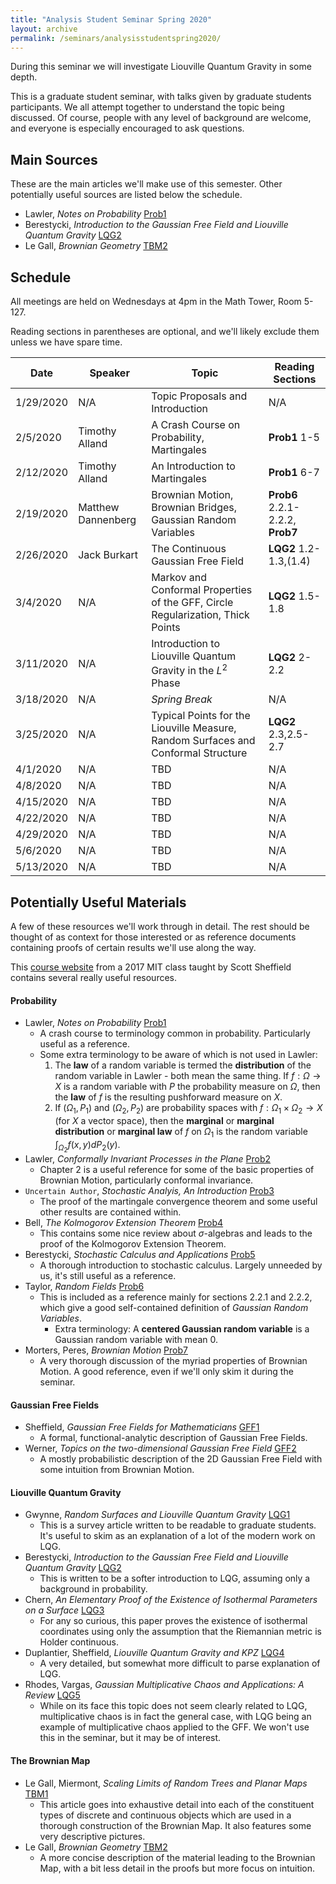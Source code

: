 ```yaml
---
title: "Analysis Student Seminar Spring 2020"
layout: archive
permalink: /seminars/analysisstudentspring2020/
---
```


During this seminar we will investigate Liouville Quantum Gravity in some depth.  

This is a graduate student seminar, with talks given by graduate students participants.  We all attempt together to understand the topic being discussed.  Of course, people with any level of background are welcome, and everyone is especially encouraged to ask questions.

## Main Sources

These are the main articles we'll make use of this semester.  Other potentially useful sources are listed below the schedule.

  * Lawler, _Notes on Probability_ [Prob1](http://www.math.uchicago.edu/~lawler/probnotes.pdf)
  * Berestycki, _Introduction to the Gaussian Free Field and Liouville Quantum Gravity_ [LQG2](http://www.statslab.cam.ac.uk/~beresty/Articles/oxford4.pdf)
  * Le Gall, _Brownian Geometry_ [TBM2](https://link.springer.com/article/10.1007/s11537-019-1821-7)

## Schedule

All meetings are held on Wednesdays at 4pm in the Math Tower, Room 5-127.

Reading sections in parentheses are optional, and we'll likely exclude them unless we have spare time.

| Date   | Speaker   | Topic      | Reading Sections |
| ----- | -------------------- | ------------------------------------------------------------ | -------------- |
| 1/29/2020  | N/A    | Topic Proposals and Introduction | N/A |
| 2/5/2020   | Timothy Alland    | A Crash Course on Probability, Martingales | **Prob1** 1-5 |
| 2/12/2020  | Timothy Alland    | An Introduction to Martingales | **Prob1** 6-7 |
| 2/19/2020  | Matthew Dannenberg    | Brownian Motion, Brownian Bridges, Gaussian Random Variables | **Prob6** 2.2.1-2.2.2, **Prob7** |
| 2/26/2020  | Jack Burkart    | The Continuous Gaussian Free Field | **LQG2** 1.2-1.3,(1.4) |
| 3/4/2020   | N/A    | Markov and Conformal Properties of the GFF, Circle Regularization, Thick Points | **LQG2** 1.5-1.8 |
| 3/11/2020  | N/A    | Introduction to Liouville Quantum Gravity in the $L^2$ Phase | **LQG2** 2-2.2 |
| 3/18/2020  | N/A    | _Spring Break_ | N/A |
| 3/25/2020  | N/A    | Typical Points for the Liouville Measure, Random Surfaces and Conformal Structure | **LQG2** 2.3,2.5-2.7 |
| 4/1/2020   | N/A    | TBD | N/A |
| 4/8/2020   | N/A    | TBD | N/A |
| 4/15/2020  | N/A    | TBD | N/A |
| 4/22/2020  | N/A    | TBD | N/A |
| 4/29/2020  | N/A    | TBD | N/A |
| 5/6/2020   | N/A    | TBD | N/A |
| 5/13/2020  | N/A    | TBD | N/A |


## Potentially Useful Materials

A few of these resources we'll work through in detail.  The rest should be thought of as context for those interested or as reference documents containing proofs of certain results we'll use along the way.

This [course website](http://math.mit.edu/~sheffield/fall2017math177.html) from a 2017 MIT class taught by Scott Sheffield contains several really useful resources.

#### Probability

  * Lawler, _Notes on Probability_ [Prob1](http://www.math.uchicago.edu/~lawler/probnotes.pdf)
    * A crash course to terminology common in probability.  Particularly useful as a reference.
    * Some extra terminology to be aware of which is not used in Lawler:
      1. The **law** of a random variable is termed the **distribution** of the random variable in Lawler - both mean the same thing.  If $f: \Omega \to X$ is a random variable with $P$ the probability measure on $\Omega$, then the **law** of $f$ is the resulting pushforward measure on $X$.
      2. If $(\Omega_1, P_1)$ and $(\Omega_2, P_2)$ are probability spaces with $f: \Omega_1 \times \Omega_2 \to X$ (for $X$ a vector space), then the **marginal** or **marginal distribution** or **marginal law** of $f$ on $\Omega_1$ is the random variable $\int_{\Omega_2} f(x,y) dP_2(y)$.
  * Lawler, _Conformally Invariant Processes in the Plane_ [Prob2](http://users.ictp.it/~pub_off/lectures/lns017/Lawler/Lawler.pdf)
    * Chapter 2 is a useful reference for some of the basic properties of Brownian Motion, particularly conformal invariance.
  * `Uncertain Author`, _Stochastic Analyis, An Introduction_ [Prob3](http://math.tkk.fi/teaching/stokanal/lecture3.pdf)
    * The proof of the martingale convergence theorem and some useful other results are contained within.
  * Bell, _The Kolmogorov Extension Theorem_ [Prob4](http://individual.utoronto.ca/jordanbell/notes/kolmogorov.pdf)
    * This contains some nice review about $\sigma$-algebras and leads to the proof of the Kolmogorov Extension Theorem.
  * Berestycki, _Stochastic Calculus and Applications_ [Prob5](http://www.statslab.cam.ac.uk/~beresty/teach/sc3.pdf)
    * A thorough introduction to stochastic calculus.  Largely unneeded by us, it's still useful as a reference.
  * Taylor, _Random Fields_ [Prob6](http://statweb.stanford.edu/~jtaylo/courses/stats352/notes/random_fields.pdf)
    * This is included as a reference mainly for sections 2.2.1 and 2.2.2, which give a good self-contained definition of _Gaussian Random Variables_.
      * Extra terminology: A **centered Gaussian random variable** is a Gaussian random variable with mean 0.
  * Morters, Peres, _Brownian Motion_ [Prob7](stat.berkeley.edu/~aldous/205B/bmbook.pdf)
    * A very thorough discussion of the myriad properties of Brownian Motion.  A good reference, even if we'll only skim it during the seminar.

#### Gaussian Free Fields

  * Sheffield, _Gaussian Free Fields for Mathematicians_ [GFF1](https://arxiv.org/abs/math/0312099)
    * A formal, functional-analytic description of Gaussian Free Fields.
  * Werner, _Topics on the two-dimensional Gaussian Free Field_ [GFF2](https://pdfs.semanticscholar.org/2607/b47d11a2b1758063795bb33348d9f963011d.pdf)
    * A mostly probabilistic description of the 2D Gaussian Free Field with some intuition from Brownian Motion.

#### Liouville Quantum Gravity

  * Gwynne, _Random Surfaces and Liouville Quantum Gravity_ [LQG1](https://arxiv.org/abs/1908.05573)
    * This is a survey article written to be readable to graduate students.  It's useful to skim as an explanation of a lot of the modern work on LQG.
  * Berestycki, _Introduction to the Gaussian Free Field and Liouville Quantum Gravity_ [LQG2](http://www.statslab.cam.ac.uk/~beresty/Articles/oxford4.pdf)
    * This is written to be a softer introduction to LQG, assuming only a background in probability.
  * Chern, _An Elementary Proof of the Existence of Isothermal Parameters on a Surface_ [LQG3](https://www.jstor.org/stable/2032933)
    * For any so curious, this paper proves the existence of isothermal coordinates using only the assumption that the Riemannian metric is Holder continuous.
  * Duplantier, Sheffield, _Liouville Quantum Gravity and KPZ_ [LQG4](https://arxiv.org/abs/0808.1560)
    * A very detailed, but somewhat more difficult to parse explanation of LQG.
  * Rhodes, Vargas, _Gaussian Multiplicative Chaos and Applications: A Review_ [LQG5](https://arxiv.org/abs/1305.6221)
    * While on its face this topic does not seem clearly related to LQG, multiplicative chaos is in fact the general case, with LQG being an example of multiplicative chaos applied to the GFF.  We won't use this in the seminar, but it may be of interest.

#### The Brownian Map

  * Le Gall, Miermont, _Scaling Limits of Random Trees and Planar Maps_ [TBM1](https://arxiv.org/abs/1101.4856)
    * This article goes into exhaustive detail into each of the constituent types of discrete and continuous objects which are used in a thorough construction of the Brownian Map.  It also features some very descriptive pictures.
  * Le Gall, _Brownian Geometry_ [TBM2](https://link.springer.com/article/10.1007/s11537-019-1821-7)
    * A more concise description of the material leading to the Brownian Map, with a bit less detail in the proofs but more focus on intuition.
  

